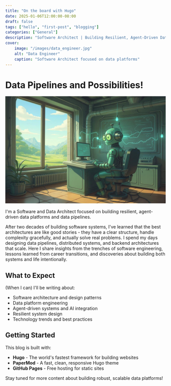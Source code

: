 ```yaml
---
title: "On the board with Hugo"
date: 2025-01-06T12:00:00-08:00
draft: false
tags: ["hello", "first-post", "blogging"]
categories: ["General"]
description: "Software Architect | Building Resilient, Agent-Driven Data Platforms"
cover:
    image: "/images/data_engineer.jpg"
    alt: "Data Engineer"
    caption: "Software Architect focused on data platforms"
---
```


# Data Pipelines and Possibilities!

![Data Engineer](/images/data_engineer.jpg)

I'm a Software and Data Architect focused on building resilient, agent-driven data platforms and data pipelines. 

After two decades of building software systems, I've learned that the best architectures are like good stories - they have a clear structure, handle complexity gracefully, and actually solve real problems. I spend my days designing data pipelines, distributed systems, and backend architectures that scale. Here I share insights from the trenches of software engineering, lessons learned from career transitions, and discoveries about building both systems and life intentionally.

## What to Expect

(When I can) I'll be writing about:
- Software architecture and design patterns
- Data platform engineering
- Agent-driven systems and AI integration
- Resilient system design
- Technology trends and best practices

## Getting Started

This blog is built with:
- **Hugo** - The world's fastest framework for building websites
- **PaperMod** - A fast, clean, responsive Hugo theme
- **GitHub Pages** - Free hosting for static sites

Stay tuned for more content about building robust, scalable data platforms!